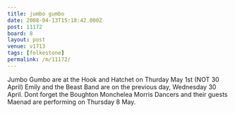 ```yaml
---
title: jumbo gumbo
date: 2008-04-13T15:18:42.000Z
post: 11172
board: 8
layout: post
venue: v1713
tags: [folkestone]
permalink: /m/11172/
---
```

Jumbo Gumbo are at the Hook and Hatchet on Thurday May 1st  (NOT 30 April)
Emily and the Beast Band are on the previous day, Wednesday 30 April.
Dont forget the Boughton Monchelea Morris Dancers and their guests Maenad are performing on Thursday 8 May.
